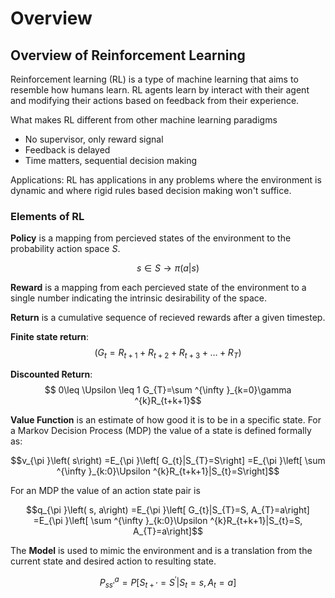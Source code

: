 # Overview


## Overview of Reinforcement Learning
Reinforcement learning (RL) is a type of machine learning that aims to resemble how humans learn. RL agents learn by interact with their agent and modifying their actions based on feedback from their experience.

What makes RL different from other machine learning paradigms
- No supervisor, only reward signal
- Feedback is delayed
- Time matters, sequential decision making

Applications: RL has applications in any problems where the environment is dynamic and where rigid rules based decision making won't suffice.

### Elements of RL

**Policy** is a mapping from percieved states of the environment to the probability action space $S$.

$$ s\in S\rightarrow \pi \left( a|s\right)$$

**Reward** is a mapping from each percieved state of the environment to a single number indicating the intrinsic desirability of the space.

**Return** is a cumulative sequence of recieved rewards after a given timestep.

**Finite state return**:
$$(G_{t}=R_{t+1}+R_{t+2}+R_{t+3}+\ldots +R_{T})$$

**Discounted Return**: 
$$
0\leq \Upsilon \leq 1
G_{T}=\sum ^{\infty }_{k=0}\gamma ^{k}R_{t+k+1}$$

**Value Function** is an estimate of how good it is to be in a specific state. For a Markov Decision Process (MDP) the value of a state is defined formally as:

$$v_{\pi }\left( s\right) =E_{\pi }\left[ G_{t}|S_{T}=S\right] =E_{\pi }\left[ \sum ^{\infty }_{k:0}\Upsilon ^{k}R_{t+k+1}|S_{t}=S\right]$$

For an MDP the value of an action state pair is

$$q_{\pi }\left( s, a\right) =E_{\pi }\left[ G_{t}|S_{T}=S, A_{T}=a\right] =E_{\pi }\left[ \sum ^{\infty }_{k:0}\Upsilon ^{k}R_{t+k+1}|S_{t}=S, A_{T}=a\right]$$

The **Model** is used to mimic the environment and is a translation from the current state and desired action to resulting state.

$$P_{ss'}^{a}=P\left[ S_{t+'}=S^{'}|S_{t}=s,A_{t}=a\right]$$



